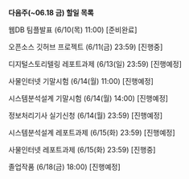 ---
---

**다음주(~06.18 금) 할일 목록**

웹DB 팀플발표                    (6/10(목) 11:00)			[준비완료]

오픈소스 깃허브 프로젝트          (6/11(금) 23:59)	    [진행중]

디지털스토리텔링 레포트과제        (6/13(일) 23:59)     [진행예정]

사물인터넷 기말시험			         (6/14(월) 11:00)     [진행예정]

시스템분석설계 기말시험			      (6/14(월) 14:00)    [진행예정]

정보처리기사 실기신청			         (6/14(월) 23:59)    [진행예정] 

시스템분석설계 레포트과제 			   (6/15(화) 23:59)		 [진행예정]

사물인터넷 레포트과제 			       (6/15(화) 23:59)     [진행중]

졸업작품 				                  (6/18(금) 18:00)			[진행예정]


